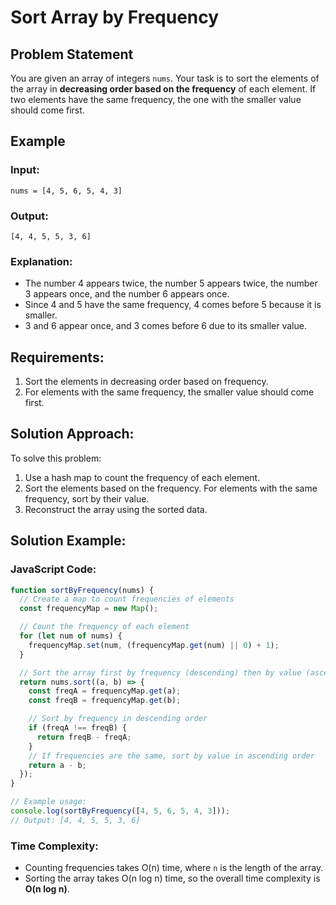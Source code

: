 # Sort Array by Frequency

## Problem Statement

You are given an array of integers `nums`. Your task is to sort the elements of the array in **decreasing order based on the frequency** of each element. If two elements have the same frequency, the one with the smaller value should come first.

## Example

### Input:

```plaintext
nums = [4, 5, 6, 5, 4, 3]
```

### Output:

```plaintext
[4, 4, 5, 5, 3, 6]
```

### Explanation:

- The number 4 appears twice, the number 5 appears twice, the number 3 appears once, and the number 6 appears once.
- Since 4 and 5 have the same frequency, 4 comes before 5 because it is smaller.
- 3 and 6 appear once, and 3 comes before 6 due to its smaller value.

## Requirements:

1. Sort the elements in decreasing order based on frequency.
2. For elements with the same frequency, the smaller value should come first.

## Solution Approach:

To solve this problem:

1. Use a hash map to count the frequency of each element.
2. Sort the elements based on the frequency. For elements with the same frequency, sort by their value.
3. Reconstruct the array using the sorted data.

## Solution Example:

### JavaScript Code:

```javascript
function sortByFrequency(nums) {
  // Create a map to count frequencies of elements
  const frequencyMap = new Map();

  // Count the frequency of each element
  for (let num of nums) {
    frequencyMap.set(num, (frequencyMap.get(num) || 0) + 1);
  }

  // Sort the array first by frequency (descending) then by value (ascending)
  return nums.sort((a, b) => {
    const freqA = frequencyMap.get(a);
    const freqB = frequencyMap.get(b);

    // Sort by frequency in descending order
    if (freqA !== freqB) {
      return freqB - freqA;
    }
    // If frequencies are the same, sort by value in ascending order
    return a - b;
  });
}

// Example usage:
console.log(sortByFrequency([4, 5, 6, 5, 4, 3]));
// Output: [4, 4, 5, 5, 3, 6]
```

### Time Complexity:

- Counting frequencies takes O(n) time, where `n` is the length of the array.
- Sorting the array takes O(n log n) time, so the overall time complexity is **O(n log n)**.
